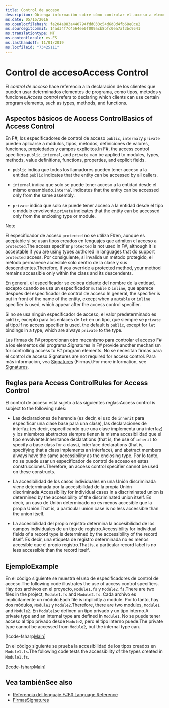 ```yaml
---
title: Control de acceso
description: Obtenga información sobre cómo controlar el acceso a elementos de programación, como tipos, métodos y funciones, en F# el lenguaje de programación.
ms.date: 05/16/2016
ms.openlocfilehash: fe204a883a440794fdd033c54d6d8d4fb68e0ce2
ms.sourcegitcommit: 14ad34f7c4564ee0f009acb8bfc0ea7af3bc9541
ms.translationtype: MT
ms.contentlocale: es-ES
ms.lasthandoff: 11/01/2019
ms.locfileid: "73425111"
---
```

# <a name="access-control"></a><span data-ttu-id="ec392-103">Control de acceso</span><span class="sxs-lookup"><span data-stu-id="ec392-103">Access Control</span></span>

<span data-ttu-id="ec392-104">El *control de acceso* hace referencia a la declaración de los clientes que pueden usar determinados elementos de programa, como tipos, métodos y funciones.</span><span class="sxs-lookup"><span data-stu-id="ec392-104">*Access control* refers to declaring which clients can use certain program elements, such as types, methods, and functions.</span></span>

## <a name="basics-of-access-control"></a><span data-ttu-id="ec392-105">Aspectos básicos de Access Control</span><span class="sxs-lookup"><span data-stu-id="ec392-105">Basics of Access Control</span></span>

<span data-ttu-id="ec392-106">En F#, los especificadores de control de acceso `public`, `internal`y `private` pueden aplicarse a módulos, tipos, métodos, definiciones de valores, funciones, propiedades y campos explícitos.</span><span class="sxs-lookup"><span data-stu-id="ec392-106">In F#, the access control specifiers `public`, `internal`, and `private` can be applied to modules, types, methods, value definitions, functions, properties, and explicit fields.</span></span>

- <span data-ttu-id="ec392-107">`public` indica que todos los llamadores pueden tener acceso a la entidad.</span><span class="sxs-lookup"><span data-stu-id="ec392-107">`public` indicates that the entity can be accessed by all callers.</span></span>

- <span data-ttu-id="ec392-108">`internal` indica que solo se puede tener acceso a la entidad desde el mismo ensamblado.</span><span class="sxs-lookup"><span data-stu-id="ec392-108">`internal` indicates that the entity can be accessed only from the same assembly.</span></span>

- <span data-ttu-id="ec392-109">`private` indica que solo se puede tener acceso a la entidad desde el tipo o módulo envolvente.</span><span class="sxs-lookup"><span data-stu-id="ec392-109">`private` indicates that the entity can be accessed only from the enclosing type or module.</span></span>

> [!NOTE]
> <span data-ttu-id="ec392-110">El especificador de acceso `protected` no se utiliza F#en, aunque es aceptable si se usan tipos creados en lenguajes que admiten el acceso a `protected`.</span><span class="sxs-lookup"><span data-stu-id="ec392-110">The access specifier `protected` is not used in F#, although it is acceptable if you are using types authored in languages that do support `protected` access.</span></span> <span data-ttu-id="ec392-111">Por consiguiente, si invalida un método protegido, el método permanece accesible solo dentro de la clase y sus descendientes.</span><span class="sxs-lookup"><span data-stu-id="ec392-111">Therefore, if you override a protected method, your method remains accessible only within the class and its descendents.</span></span>

<span data-ttu-id="ec392-112">En general, el especificador se coloca delante del nombre de la entidad, excepto cuando se usa un especificador `mutable` o `inline`, que aparece después del especificador de control de acceso.</span><span class="sxs-lookup"><span data-stu-id="ec392-112">In general, the specifier is put in front of the name of the entity, except when a `mutable` or `inline` specifier is used, which appear after the access control specifier.</span></span>

<span data-ttu-id="ec392-113">Si no se usa ningún especificador de acceso, el valor predeterminado es `public`, excepto para los enlaces de `let` en un tipo, que siempre se `private` al tipo.</span><span class="sxs-lookup"><span data-stu-id="ec392-113">If no access specifier is used, the default is `public`, except for `let` bindings in a type, which are always `private` to the type.</span></span>

<span data-ttu-id="ec392-114">Las firmas de F# proporcionan otro mecanismo para controlar el acceso F# a los elementos del programa.</span><span class="sxs-lookup"><span data-stu-id="ec392-114">Signatures in F# provide another mechanism for controlling access to F# program elements.</span></span> <span data-ttu-id="ec392-115">No se necesitan firmas para el control de acceso.</span><span class="sxs-lookup"><span data-stu-id="ec392-115">Signatures are not required for access control.</span></span> <span data-ttu-id="ec392-116">Para más información, vea [Signatures](signature-files.md) (Firmas).</span><span class="sxs-lookup"><span data-stu-id="ec392-116">For more information, see [Signatures](signature-files.md).</span></span>

## <a name="rules-for-access-control"></a><span data-ttu-id="ec392-117">Reglas para Access Control</span><span class="sxs-lookup"><span data-stu-id="ec392-117">Rules for Access Control</span></span>

<span data-ttu-id="ec392-118">El control de acceso está sujeto a las siguientes reglas:</span><span class="sxs-lookup"><span data-stu-id="ec392-118">Access control is subject to the following rules:</span></span>

- <span data-ttu-id="ec392-119">Las declaraciones de herencia (es decir, el uso de `inherit` para especificar una clase base para una clase), las declaraciones de interfaz (es decir, especificando que una clase implementa una interfaz) y los miembros abstractos siempre tienen la misma accesibilidad que el tipo envolvente.</span><span class="sxs-lookup"><span data-stu-id="ec392-119">Inheritance declarations (that is, the use of `inherit` to specify a base class for a class), interface declarations (that is, specifying that a class implements an interface), and abstract members always have the same accessibility as the enclosing type.</span></span> <span data-ttu-id="ec392-120">Por lo tanto, no se puede usar un especificador de control de acceso en estas construcciones.</span><span class="sxs-lookup"><span data-stu-id="ec392-120">Therefore, an access control specifier cannot be used on these constructs.</span></span>

- <span data-ttu-id="ec392-121">La accesibilidad de los casos individuales en una Unión discriminada viene determinada por la accesibilidad de la propia Unión discriminada.</span><span class="sxs-lookup"><span data-stu-id="ec392-121">Accessibility for individual cases in a discriminated union is determined by the accessibility of the discriminated union itself.</span></span> <span data-ttu-id="ec392-122">Es decir, un caso de Unión determinado no es menos accesible que la propia Unión.</span><span class="sxs-lookup"><span data-stu-id="ec392-122">That is, a particular union case is no less accessible than the union itself.</span></span>

- <span data-ttu-id="ec392-123">La accesibilidad del propio registro determina la accesibilidad de los campos individuales de un tipo de registro.</span><span class="sxs-lookup"><span data-stu-id="ec392-123">Accessibility for individual fields of a record type is determined by the accessibility of the record itself.</span></span> <span data-ttu-id="ec392-124">Es decir, una etiqueta de registro determinada no es menos accesible que el propio registro.</span><span class="sxs-lookup"><span data-stu-id="ec392-124">That is, a particular record label is no less accessible than the record itself.</span></span>

## <a name="example"></a><span data-ttu-id="ec392-125">Ejemplo</span><span class="sxs-lookup"><span data-stu-id="ec392-125">Example</span></span>

<span data-ttu-id="ec392-126">En el código siguiente se muestra el uso de especificadores de control de acceso.</span><span class="sxs-lookup"><span data-stu-id="ec392-126">The following code illustrates the use of access control specifiers.</span></span> <span data-ttu-id="ec392-127">Hay dos archivos en el proyecto, `Module1.fs` y `Module2.fs`.</span><span class="sxs-lookup"><span data-stu-id="ec392-127">There are two files in the project, `Module1.fs` and `Module2.fs`.</span></span> <span data-ttu-id="ec392-128">Cada archivo es implícitamente un módulo.</span><span class="sxs-lookup"><span data-stu-id="ec392-128">Each file is implicitly a module.</span></span> <span data-ttu-id="ec392-129">Por lo tanto, hay dos módulos, `Module1` y `Module2`.</span><span class="sxs-lookup"><span data-stu-id="ec392-129">Therefore, there are two modules, `Module1` and `Module2`.</span></span> <span data-ttu-id="ec392-130">En `Module1`se definen un tipo privado y un tipo interno.</span><span class="sxs-lookup"><span data-stu-id="ec392-130">A private type and an internal type are defined in `Module1`.</span></span> <span data-ttu-id="ec392-131">No se puede tener acceso al tipo privado desde `Module2`, pero el tipo interno puede.</span><span class="sxs-lookup"><span data-stu-id="ec392-131">The private type cannot be accessed from `Module2`, but the internal type can.</span></span>

[!code-fsharp[Main](~/samples/snippets/fsharp/access-control/snippet1.fs)]

<span data-ttu-id="ec392-132">En el código siguiente se prueba la accesibilidad de los tipos creados en `Module1.fs`.</span><span class="sxs-lookup"><span data-stu-id="ec392-132">The following code tests the accessibility of the types created in `Module1.fs`.</span></span>

[!code-fsharp[Main](~/samples/snippets/fsharp/access-control/snippet2.fs)]

## <a name="see-also"></a><span data-ttu-id="ec392-133">Vea también</span><span class="sxs-lookup"><span data-stu-id="ec392-133">See also</span></span>

- [<span data-ttu-id="ec392-134">Referencia del lenguaje F#</span><span class="sxs-lookup"><span data-stu-id="ec392-134">F# Language Reference</span></span>](index.md)
- [<span data-ttu-id="ec392-135">Firmas</span><span class="sxs-lookup"><span data-stu-id="ec392-135">Signatures</span></span>](signature-files.md)

